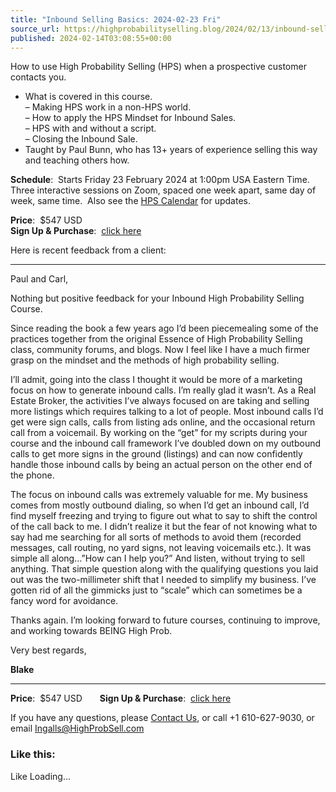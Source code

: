 ```yaml
---
title: "Inbound Selling Basics: 2024-02-23 Fri"
source_url: https://highprobabilityselling.blog/2024/02/13/inbound-selling-basics-high-probability-selling
published: 2024-02-14T03:08:55+00:00
---
```

How to use High Probability Selling (HPS) when a prospective customer contacts you.


* What is covered in this course.  
– Making HPS work in a non\-HPS world.  
– How to apply the HPS Mindset for Inbound Sales.  
– HPS with and without a script.  
– Closing the Inbound Sale.
* Taught by Paul Bunn, who has 13\+ years of experience selling this way and teaching others how.


**Schedule**:  Starts Friday 23 February 2024 at 1:00pm USA Eastern Time.  Three interactive sessions on Zoom, spaced one week apart, same day of week, same time.  Also see the [HPS Calendar](https://calendar.google.com/calendar/embed?src=l1p6g548eqlpa67tt2bqso2t9k%40group.calendar.google.com&ctz=America%2FNew_York) for updates. 


**Price**:  $547 USD   
**Sign Up \& Purchase**:  [click here](https://high-probability-selling.myshopify.com/cart/40869689884732:1?channel=buy_button)


Here is recent feedback from a client:




---


Paul and Carl, 


Nothing but positive feedback for your Inbound High Probability Selling Course. 


Since reading the book a few years ago I’d been piecemealing some of the practices together from the original Essence of High Probability Selling class, community forums, and blogs. Now I feel like I have a much firmer grasp on the mindset and the methods of high probability selling.


I’ll admit, going into the class I thought it would be more of a marketing focus on how to generate inbound calls. I’m really glad it wasn’t. As a Real Estate Broker, the activities I’ve always focused on are taking and selling more listings which requires talking to a lot of people. Most inbound calls I’d get were sign calls, calls from listing ads online, and the occasional return call from a voicemail. By working on the “get” for my scripts during your course and the inbound call framework I’ve doubled down on my outbound calls to get more signs in the ground (listings) and can now confidently handle those inbound calls by being an actual person on the other end of the phone. 


The focus on inbound calls was extremely valuable for me. My business comes from mostly outbound dialing, so when I’d get an inbound call, I’d find myself freezing and trying to figure out what to say to shift the control of the call back to me. I didn’t realize it but the fear of not knowing what to say had me searching for all sorts of methods to avoid them (recorded messages, call routing, no yard signs, not leaving voicemails etc.). It was simple all along…”How can I help you?” And listen, without trying to sell anything. That simple question along with the qualifying questions you laid out was the two\-millimeter shift that I needed to simplify my business. I’ve gotten rid of all the gimmicks just to “scale” which can sometimes be a fancy word for avoidance. 


Thanks again. I’m looking forward to future courses, continuing to improve, and working towards BEING High Prob. 


Very best regards,


**Blake**




---


**Price**:  $547 USD  **Sign Up \& Purchase**:  [click here](https://high-probability-selling.myshopify.com/cart/40869689884732:1?channel=buy_button)


If you have any questions, please [Contact Us](https://highprobabilityselling.blog/contact/), or call \+1 610\-627\-9030, or email [Ingalls@HighProbSell.com](mailto:Ingalls@HighProbSell.com?subject=About%20Inbound%20Selling%20Basics)



### Like this:

Like Loading...
